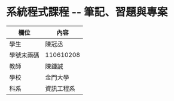 # 系統程式課程 -- 筆記、習題與專案

欄位 | 內容
-----|--------
學生 |  陳冠丞
學號末兩碼 | 110610208
教師 | 陳鍾誠
學校 | 金門大學
科系 | 資訊工程系
